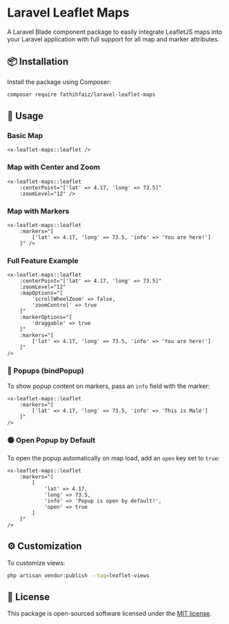 # Laravel Leaflet Maps

A Laravel Blade component package to easily integrate LeafletJS maps into your Laravel application with full support for all map and marker attributes.

## 📦 Installation

Install the package using Composer:

```bash
composer require fathihfaiz/laravel-leaflet-maps
```

## 🚀 Usage

### Basic Map

```blade
<x-leaflet-maps::leaflet />
```

### Map with Center and Zoom

```blade
<x-leaflet-maps::leaflet 
    :centerPoint="['lat' => 4.17, 'long' => 73.5]" 
    :zoomLevel="12" />
```

### Map with Markers

```blade
<x-leaflet-maps::leaflet 
    :markers="[
        ['lat' => 4.17, 'long' => 73.5, 'info' => 'You are here!']
    ]" />
```

### Full Feature Example

```blade
<x-leaflet-maps::leaflet 
    :centerPoint="['lat' => 4.17, 'long' => 73.5]"
    :zoomLevel="12"
    :mapOptions="[
        'scrollWheelZoom' => false,
        'zoomControl' => true
    ]"
    :markerOptions="[
        'draggable' => true
    ]"
    :markers="[
        ['lat' => 4.17, 'long' => 73.5, 'info' => 'You are here!']
    ]"
/>
```

### 📌 Popups (bindPopup)

To show popup content on markers, pass an `info` field with the marker:

```blade
<x-leaflet-maps::leaflet 
    :markers="[
        ['lat' => 4.17, 'long' => 73.5, 'info' => 'This is Malé']
    ]"
/>
```

### 🟢 Open Popup by Default

To open the popup automatically on map load, add an `open` key set to `true`:

```blade
<x-leaflet-maps::leaflet 
    :markers="[
        [
            'lat' => 4.17,
            'long' => 73.5,
            'info' => 'Popup is open by default!',
            'open' => true
        ]
    ]"
/>
```

## ⚙️ Customization

To customize views:

```bash
php artisan vendor:publish --tag=leaflet-views
```

## 📄 License

This package is open-sourced software licensed under the [MIT license](LICENSE).
